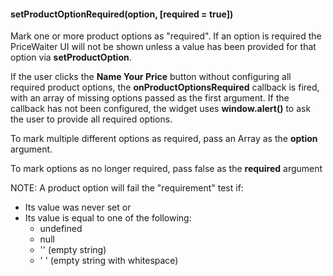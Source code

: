 #### setProductOptionRequired(option, [required = true])

Mark one or more product options as "required". If an option is required the PriceWaiter UI will not be shown unless a value has been provided for that option via __setProductOption__.

If the user clicks the __Name Your Price__ button without configuring all required product options, the __onProductOptionsRequired__ callback is fired, with an array of missing options passed as the first argument. If the callback has not been configured, the widget uses __window.alert()__ to ask the user to provide all required options.

To mark multiple different options as required, pass an Array as the __option__ argument.

To mark options as no longer required, pass false as the __required__ argument

NOTE: A product option will fail the "requirement" test if:

* Its value was never set or
* Its value is equal to one of the following:
	* undefined
	* null
	* '' (empty string)
	* ' ' (empty string with whitespace)
